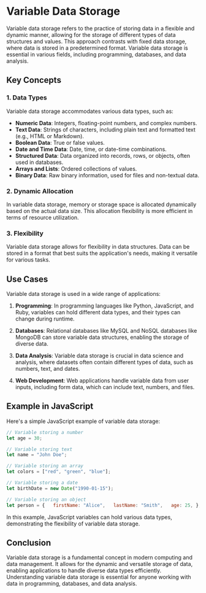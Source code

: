 # Variable Data Storage

Variable data storage refers to the practice of storing data in a flexible and dynamic manner, allowing for the storage of different types of data structures and values. This approach contrasts with fixed data storage, where data is stored in a predetermined format. Variable data storage is essential in various fields, including programming, databases, and data analysis.

## Key Concepts

### 1. Data Types

Variable data storage accommodates various data types, such as:

- **Numeric Data**: Integers, floating-point numbers, and complex numbers.
- **Text Data**: Strings of characters, including plain text and formatted text (e.g., HTML or Markdown).
- **Boolean Data**: True or false values.
- **Date and Time Data**: Date, time, or date-time combinations.
- **Structured Data**: Data organized into records, rows, or objects, often used in databases.
- **Arrays and Lists**: Ordered collections of values.
- **Binary Data**: Raw binary information, used for files and non-textual data.

### 2. Dynamic Allocation

In variable data storage, memory or storage space is allocated dynamically based on the actual data size. This allocation flexibility is more efficient in terms of resource utilization.

### 3. Flexibility

Variable data storage allows for flexibility in data structures. Data can be stored in a format that best suits the application's needs, making it versatile for various tasks.

## Use Cases

Variable data storage is used in a wide range of applications:

1. **Programming**: In programming languages like Python, JavaScript, and Ruby, variables can hold different data types, and their types can change during runtime.
    
2. **Databases**: Relational databases like MySQL and NoSQL databases like MongoDB can store variable data structures, enabling the storage of diverse data.
    
3. **Data Analysis**: Variable data storage is crucial in data science and analysis, where datasets often contain different types of data, such as numbers, text, and dates.
    
4. **Web Development**: Web applications handle variable data from user inputs, including form data, which can include text, numbers, and files.
    

## Example in JavaScript

Here's a simple JavaScript example of variable data storage:

```javascript
// Variable storing a number 
let age = 30;  

// Variable storing text 
let name = "John Doe";  

// Variable storing an array 
let colors = ["red", "green", "blue"];  

// Variable storing a date 
let birthDate = new Date("1990-01-15");  

// Variable storing an object 
let person = {   firstName: "Alice",   lastName: "Smith",   age: 25, };
```

In this example, JavaScript variables can hold various data types, demonstrating the flexibility of variable data storage.

## Conclusion

Variable data storage is a fundamental concept in modern computing and data management. It allows for the dynamic and versatile storage of data, enabling applications to handle diverse data types efficiently. Understanding variable data storage is essential for anyone working with data in programming, databases, and data analysis.